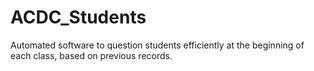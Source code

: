 # ACDC_Students
Automated software to question students efficiently at the beginning of each class, based on previous records.
